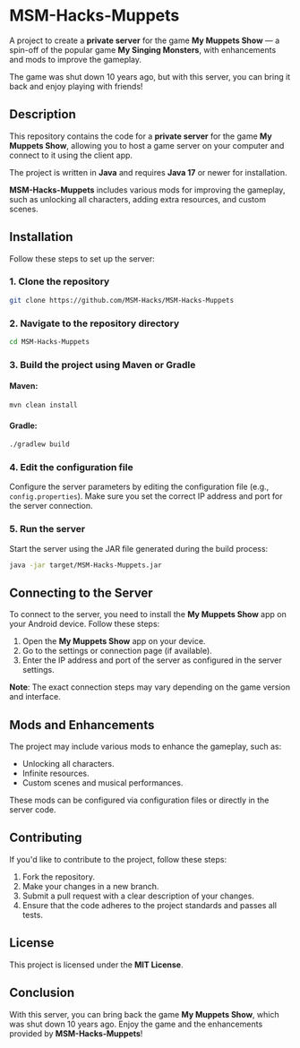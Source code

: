 # MSM-Hacks-Muppets

A project to create a **private server** for the game **My Muppets Show** — a spin-off of the popular game **My Singing Monsters**, with enhancements and mods to improve the gameplay.

The game was shut down 10 years ago, but with this server, you can bring it back and enjoy playing with friends!

## Description

This repository contains the code for a **private server** for the game **My Muppets Show**, allowing you to host a game server on your computer and connect to it using the client app.

The project is written in **Java** and requires **Java 17** or newer for installation.

**MSM-Hacks-Muppets** includes various mods for improving the gameplay, such as unlocking all characters, adding extra resources, and custom scenes.

## Installation

Follow these steps to set up the server:

### 1. Clone the repository
```bash
git clone https://github.com/MSM-Hacks/MSM-Hacks-Muppets
```

### 2. Navigate to the repository directory
```bash
cd MSM-Hacks-Muppets
```

### 3. Build the project using Maven or Gradle

#### Maven:
```bash
mvn clean install
```

#### Gradle:
```bash
./gradlew build
```

### 4. Edit the configuration file

Configure the server parameters by editing the configuration file (e.g., `config.properties`). Make sure you set the correct IP address and port for the server connection.

### 5. Run the server
Start the server using the JAR file generated during the build process:
```bash
java -jar target/MSM-Hacks-Muppets.jar
```

## Connecting to the Server

To connect to the server, you need to install the **My Muppets Show** app on your Android device. Follow these steps:

1. Open the **My Muppets Show** app on your device.
2. Go to the settings or connection page (if available).
3. Enter the IP address and port of the server as configured in the server settings.

**Note**: The exact connection steps may vary depending on the game version and interface.

## Mods and Enhancements

The project may include various mods to enhance the gameplay, such as:
- Unlocking all characters.
- Infinite resources.
- Custom scenes and musical performances.

These mods can be configured via configuration files or directly in the server code.

## Contributing

If you'd like to contribute to the project, follow these steps:

1. Fork the repository.
2. Make your changes in a new branch.
3. Submit a pull request with a clear description of your changes.
4. Ensure that the code adheres to the project standards and passes all tests.

## License

This project is licensed under the **MIT License**.

## Conclusion

With this server, you can bring back the game **My Muppets Show**, which was shut down 10 years ago. Enjoy the game and the enhancements provided by **MSM-Hacks-Muppets**!
